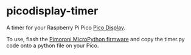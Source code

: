 # picodisplay-timer

A timer for your Raspberry Pi Pico [Pico Display](https://shop.pimoroni.com/products/pico-display-pack).

To use, flash the [Pimoroni MicroPython firmware](https://github.com/pimoroni/pimoroni-pico/releases) and copy the timer.py code onto a python file on your Pico.
